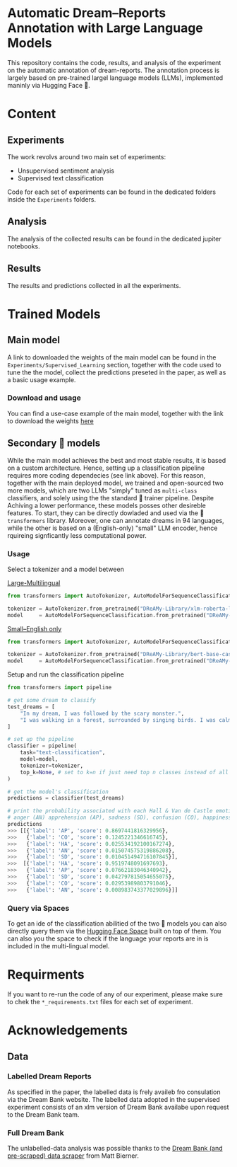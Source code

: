 # Automatic Dream–Reports Annotation with Large Language Models

This repository contains the code, results, and analysis of the experiment on the automatic annotation of dream-reports. The annotation process is largely based on pre-trained largel language models (LLMs), implemented maninly via Hugging Face 🤗.

# Content
## Experiments

The work revolvs around two main set of experiments:

- Unsupervised sentiment analysis
- Supervised text classification

Code for each set of experiments can be found in the dedicated folders inside the `Experiments` folders.

## Analysis

The analysis of the collected results can be found in the dedicated jupiter notebooks.

## Results 

The results and predictions collected in all the experiments. 

# Trained Models
## Main model
A link to downloaded the weights of the main model can be found in the `Experiments/Supervised_Learning` section, together with the code used to tune the the model, collect the predictions preseted in the paper, as well as a basic usage example.

### Download and usage 
You can find a use-case example of the main model, together with the link to download the weights [here](https://github.com/lorenzoscottb/Dream_Reports_Annotation/tree/main/Experiments/Supervised_Learning)

## Secondary 🤗 models 
While the main model achieves the best and most stable results, it is based on a custom architecture. Hence, setting up a classification pipeline requires more coding dependecies (see link above). For this reason, together with the main deployed model, we trained and open-sourced two more models, which are two LLMs "simply" tuned as `multi-class` classifiers, and solely using the the standard 🤗 trainer pipeline. Despite Achiving a lower performance, these models posses other desireble features. To start, they can be directly dowladed and used via the 🤗 ```transformers``` library. Moreover, one can annotate dreams in 94 languages, while the other is based on a (English-only) "small" LLM encoder, hence rquireing signficantly less computational power. 

### Usage
Select a tokenizer and a model between 

[Large-Multilingual](https://huggingface.co/DReAMy-Library/xlm-roberta-large-DreamBank-emotion-presence)
```py
from transformers import AutoTokenizer, AutoModelForSequenceClassification

tokenizer = AutoTokenizer.from_pretrained("DReAMy-Library/xlm-roberta-large-DreamBank-emotion-presence")
model     = AutoModelForSequenceClassification.from_pretrained("DReAMy-Library/xlm-roberta-large-DreamBank-emotion-presence")
```

[Small–English only](https://huggingface.co/DReAMy-Library/bert-base-cased-DreamBank-emotion-presence)
```py
from transformers import AutoTokenizer, AutoModelForSequenceClassification

tokenizer = AutoTokenizer.from_pretrained("DReAMy-Library/bert-base-cased-DreamBank-emotion-presence")
model     = AutoModelForSequenceClassification.from_pretrained("DReAMy-Library/bert-base-cased-DreamBank-emotion-presence")
```

Setup and run the classification pipeline
```py
from transformers import pipeline

# get some dream to classify
test_dreams = [
    "In my dream, I was followed by the scary monster.",
    "I was walking in a forest, surrounded by singing birds. I was calm and at peace."
]

# set up the pipeline
classifier = pipeline(
    task="text-classification", 
    model=model, 
    tokenizer=tokenizer,
    top_k=None, # set to k=n if just need top n classes instead of all
)

# get the model's classification
predictions = classifier(test_dreams)

# print the probability associated with each Hall & Van de Castle emotion:
# anger (AN) apprehension (AP), sadness (SD), confusion (CO), happiness (HA)
predictions
>>> [[{'label': 'AP', 'score': 0.8697441816329956},
>>>   {'label': 'CO', 'score': 0.1245221346616745},
>>>   {'label': 'HA', 'score': 0.025534192100167274},
>>>   {'label': 'AN', 'score': 0.015074575319886208},
>>>   {'label': 'SD', 'score': 0.010451494716107845}],
>>>  [{'label': 'HA', 'score': 0.9519748091697693},
>>>   {'label': 'AP', 'score': 0.07662183046340942},
>>>   {'label': 'SD', 'score': 0.042797815054655075},
>>>   {'label': 'CO', 'score': 0.02953989803791046},
>>>   {'label': 'AN', 'score': 0.008983743377029896}]]
````
### Query via Spaces

To get an ide of the classification abilitied of the two 🤗 models you can also directly query them via the [Hugging Face Space](https://huggingface.co/spaces/DReAMy-Library/DSA) built on top of them. You can also you the space to check if the language your reports are in is included in the multi-lingual model.

# Requirments

If you want to re-run the code of any of our experiment, please make sure to chek the `*_requirements.txt` files for each set of experiment.

# Acknowledgements

## Data
### Labelled Dream Reports
As specified in the paper, the labelled data is frely availeb fro consulation via the Dream Bank website. The labelled data adopted in the supervised experiment consists of an xlm version of Dream Bank availabe upon request to the Dream Bank team.

### Full Dream Bank
The unlabelled-data analysis was possible thanks to the [Dream Bank (and pre-scraped) data scraper](https://github.com/mattbierner/DreamScrape) from Matt Bierner.

